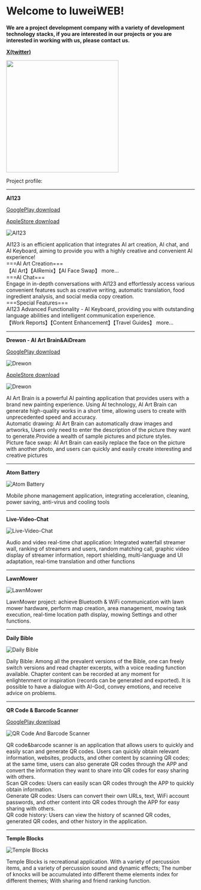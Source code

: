 # Welcome to luweiWEB!
**We are a project development company with a variety of development technology stacks, if you are interested in our projects or you are interested in working with us, please contact us.** <br>

**[X(twitter)](https://x.com/fanrong_zeng)** <br>

<div>
        <img src="https://github.com/luweiWEB/luweiWEB.github.io/blob/main/images/ruihong.png" width = 300 height = 300>
</div>

Project profile: <br>

***

**AI123** <br>

[GooglePlay download](https://play.google.com/store/apps/details?id=com.lv.chatgpt) <br>

[AppleStore download](https://apps.apple.com/us/app/ai123/id6446168541) <br>

![AI123](https://github.com/luweiWEB/luweiWEB.github.io/blob/main/images/ai123_en.png) <br>

AI123 is an efficient application that integrates AI art creation, AI chat, and AI Keyboard, aiming to provide you with a highly creative and convenient AI experience! <br>
===AI Art Creation=== <br>
【AI Art】【AIRemix】【AI Face Swap】 more... <br>
===AI Chat=== <br>
Engage in in-depth conversations with AI123 and effortlessly access various convenient features such as creative writing, automatic translation, food ingredient analysis, and social media copy creation. <br>
===Special Features=== <br>
AI123 Advanced Functionality - AI Keyboard, providing you with outstanding language abilities and intelligent communication experience. <br>
【Work Reports】【Content Enhancement】【Travel Guides】 more... <br>

***

**Drewon - AI Art Brain&AiDream** <br>

[GooglePlay download](https://play.google.com/store/apps/details?id=com.mdais.generate) <br>

![Drewon](https://github.com/luweiWEB/luweiWEB.github.io/blob/main/images/drewon_en.png) <br>

[AppleStore download](https://apps.apple.com/us/app/aidream/id6445810005?platform=iphone) <br>

![Drewon](https://github.com/luweiWEB/luweiWEB.github.io/blob/main/images/ai_dream_en.png) <br>

AI Art Brain is a powerful AI painting application that provides users with a brand new painting experience. Using AI technology, AI Art Brain can generate high-quality works in a short time, allowing users to create with unprecedented speed and accuracy. <br>
Automatic drawing: AI Art Brain can automatically draw images and artworks, Users only need to enter the description of the picture they want to generate.Provide a wealth of sample pictures and picture styles.<br>
Picture face swap: AI Art Brain can easily replace the face on the picture with another photo, and users can quickly and easily create interesting and creative pictures<br>

***

**Atom Battery** <br>

![Atom Battery](https://github.com/luweiWEB/luweiWEB.github.io/blob/main/images/atom_battery_en.png) <br>

Mobile phone management application, integrating acceleration, cleaning, power saving, anti-virus and cooling tools<br>

***

**Live-Video-Chat** <br>

![Live-Video-Chat](https://github.com/luweiWEB/luweiWEB.github.io/blob/main/images/live_video_chat_ne.png) <br>

Audio and video real-time chat application: Integrated waterfall streamer wall, ranking of streamers and users, random matching call, graphic video display of streamer information, report shielding, multi-language and UI adaptation, real-time translation and other functions<br>

***

**LawnMower** <br>

![LawnMower](https://github.com/luweiWEB/luweiWEB.github.io/blob/main/images/lawn_mover_cn.png) <br>

LawnMower project: achieve Bluetooth & WiFi communication with lawn mower hardware, perform map creation, area management, mowing task execution, real-time location path display, mowing Settings and other functions.<br>

***

**Daily Bible** <br>

![Daily Bible](https://github.com/luweiWEB/luweiWEB.github.io/blob/main/images/daily_bible_en.png) <br>

Daily Bible: Among all the prevalent versions of the Bible, one can freely switch versions and read chapter excerpts, with a voice reading function available. Chapter content can be recorded at any moment for enlightenment or inspiration (records can be generated and exported). It is possible to have a dialogue with AI-God, convey emotions, and receive advice on problems.<br>

***

**QR Code & Barcode Scanner** <br>

[GooglePlay download](https://play.google.com/store/apps/details?id=qr.wych.scanner) <br>

![QR Code And Barcode Scanner](https://github.com/luweiWEB/luweiWEB.github.io/blob/main/images/code_scanner_en.png) <br>

QR code&barcode scanner is an application that allows users to quickly and easily scan and generate QR codes. Users can  quickly obtain relevant information, websites, products, and other content by scanning QR codes;  at the same time,  users can also generate QR codes through the APP and convert the information they want to share into QR codes for easy  sharing with others.<br>
Scan QR codes: Users can easily scan QR codes through the APP to quickly obtain information.<br>
Generate QR codes:  Users can convert their own URLs, text, WiFi account passwords,  and other content into QR codes through the APP for easy sharing with others.<br>
QR code history:  Users can view the history of scanned QR codes, generated QR codes, and other history in the application.<br>

***

**Temple Blocks** <br>

![Temple Blocks](https://github.com/luweiWEB/luweiWEB.github.io/blob/main/images/temple_blocks_en.png) <br>

Temple Blocks is recreational application. With a variety of percussion items, and a variety of percussion sound and dynamic effects; The number of knocks will be accumulated into different theme elements index for different themes; With sharing and friend ranking function. <br>
